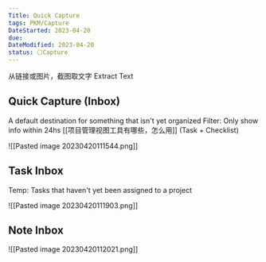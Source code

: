 ```yaml
---
Title: Quick Capture
tags: PKM/Capture
DateStarted: 2023-04-20
due:
DateModified: 2023-04-20
status: ⚪Capture
---
```


从链接或图片，截图取文字 Extract Text

## Quick Capture (Inbox)

A default destination for something that isn't yet organized
Filter: Only show info within 24hs
[[项目管理视图工具有哪些，怎么用]] (Task + Checklist)

![[Pasted image 20230420111544.png]]

## Task Inbox

Temp: Tasks that haven't yet been assigned to a project

![[Pasted image 20230420111903.png]]

## Note Inbox

![[Pasted image 20230420112021.png]]
